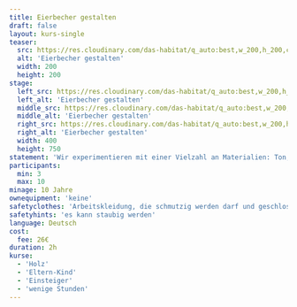 ```yaml
---
title: Eierbecher gestalten
draft: false
layout: kurs-single
teaser:
  src: https://res.cloudinary.com/das-habitat/q_auto:best,w_200,h_200,c_fill,f_auto,dpr_auto/v1588768608/kurse/eierbecher_etk0im.png
  alt: 'Eierbecher gestalten'
  width: 200
  height: 200
stage:
  left_src: https://res.cloudinary.com/das-habitat/q_auto:best,w_200,h_200,c_fill,f_auto,dpr_auto/v1588769134/kurse/eierbecher1_tvebrc.png
  left_alt: 'Eierbecher gestalten'
  middle_src: https://res.cloudinary.com/das-habitat/q_auto:best,w_200,h_200,c_fill,f_auto,dpr_auto/v1588769134/kurse/eierbecher2_woi9zu.png
  middle_alt: 'Eierbecher gestalten'
  right_src: https://res.cloudinary.com/das-habitat/q_auto:best,w_200,h_200,c_fill,f_auto,dpr_auto/v1588769134/kurse/eierbecher3_cj80yo.png
  right_alt: 'Eierbecher gestalten'
  width: 400
  height: 750
statement: 'Wir experimentieren mit einer Vielzahl an Materialien: Ton, Beton, Fimo, Holz, Kunststoff, Alu, Blech, Draht, Schnur, Leim, Pappe, Farbe... Und lassen uns überraschen, was entstehen wird. Außerdem kommen Ständerbohrmaschine und Oberfräse zum Einsatz; die Maschineneinweisung erfolgt im Kurs.'
participants:
  min: 3
  max: 10
minage: 10 Jahre
ownequipment: 'keine'
safetyclothes: 'Arbeitskleidung, die schmutzig werden darf und geschlossene Schuhe'
safetyhints: 'es kann staubig werden'
language: Deutsch
cost:
  fee: 26€
duration: 2h
kurse:
  - 'Holz'
  - 'Eltern-Kind'
  - 'Einsteiger'
  - 'wenige Stunden'
---
```

